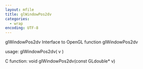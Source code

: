 ```yaml
---
layout: mfile
title: glWindowPos2dv
categories:
  - wrap
encoding: UTF-8
---
```


glWindowPos2dv  Interface to OpenGL function glWindowPos2dv

usage:  glWindowPos2dv( v )

C function:  void glWindowPos2dv(const GLdouble\* v)
